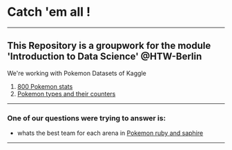 # Catch 'em all !
---
## This Repository is a groupwork for the module 'Introduction to Data Science' @HTW-Berlin
We're working with Pokemon Datasets of Kaggle
1. [800 Pokemon stats](https://www.kaggle.com/abcsds/pokemon)
2. [Pokemon types and their counters](https://www.kaggle.com/mrinalshankar/pokemon-types)
---
### One of our questions were trying to answer is:
- whats the best team for each arena in [Pokemon ruby and saphire](https://en.wikipedia.org/wiki/Pok%C3%A9mon_Ruby_and_Sapphire)
---

